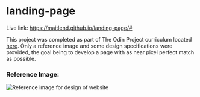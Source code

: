 # landing-page

Live link: https://maitlend.github.io/landing-page/#

This project was completed as part of The Odin Project curriculum located [here](https://www.theodinproject.com/lessons/foundations-landing-page). Only a reference image and some design specifications were provided, the goal being to develop a page with as near pixel perfect match as possible.

### Reference Image:
![Reference image for design of website](https://cdn.statically.io/gh/TheOdinProject/curriculum/81a5d553f4073e593d23a6ab00d50eef8620796d/foundations/html_css/project/imgs/01.png)
